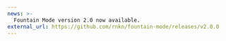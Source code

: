 ```yaml
---
news: >-
  Fountain Mode version 2.0 now available.
external_url: https://github.com/rnkn/fountain-mode/releases/v2.0.0
---
```

